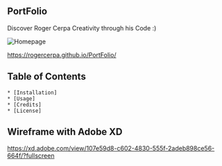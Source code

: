 ## PortFolio
Discover Roger Cerpa Creativity through his Code :)

![Homepage](http://url/to/img.png)

 https://rogercerpa.github.io/PortFolio/

## Table of Contents
    * [Installation]
    * [Usage]
    * [Credits]
    * [License]

## Wireframe with Adobe XD
https://xd.adobe.com/view/107e59d8-c602-4830-555f-2adeb898ce56-664f/?fullscreen
